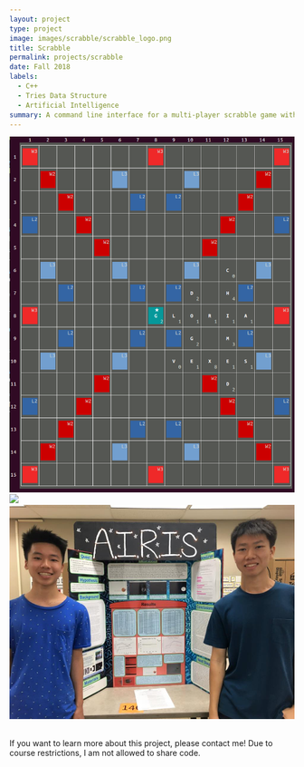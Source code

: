 ```yaml
---
layout: project
type: project
image: images/scrabble/scrabble_logo.png
title: Scrabble
permalink: projects/scrabble
date: Fall 2018
labels:
  - C++
  - Tries Data Structure
  - Artificial Intelligence
summary: A command line interface for a multi-player scrabble game with two artificial intelligence players with point and word length heuristics.
---
```

<img class class="ui medium right floated rounded image" src="../images/scrabble/scrabble_logo.png">


<img src="../images/scrabble/scrabble_board.png">

<br>
<img class class="ui medium left floated rounded image" src="../images/airisgroup.jpg">
<br>
<br>


If you want to learn more about this project, please contact me! Due to course restrictions, I am not allowed to share code.
